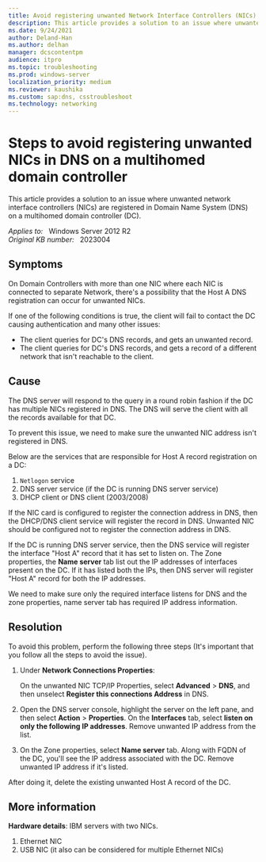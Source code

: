 ```yaml
---
title: Avoid registering unwanted Network Interface Controllers (NICs) in Domain Name System (DNS)
description: This article provides a solution to an issue where unwanted NICs are registered in DNS on a multihomed domain controller.
ms.date: 9/24/2021
author: Deland-Han
ms.author: delhan
manager: dcscontentpm
audience: itpro
ms.topic: troubleshooting
ms.prod: windows-server
localization_priority: medium
ms.reviewer: kaushika
ms.custom: sap:dns, csstroubleshoot
ms.technology: networking
---
```

# Steps to avoid registering unwanted NICs in DNS on a multihomed domain controller

This article provides a solution to an issue where unwanted network interface controllers (NICs) are registered in Domain Name System (DNS) on a multihomed domain controller (DC).

_Applies to:_ &nbsp; Windows Server 2012 R2  
_Original KB number:_ &nbsp; 2023004

## Symptoms

On Domain Controllers with more than one NIC where each NIC is connected to separate Network, there's a possibility that the Host A DNS registration can occur for unwanted NICs.

If one of the following conditions is true, the client will fail to contact the DC causing authentication and many other issues:

- The client queries for DC's DNS records, and gets an unwanted record.
- The client queries for DC's DNS records, and gets a record of a different network that isn't reachable to the client.

## Cause

The DNS server will respond to the query in a round robin fashion if the DC has multiple NICs registered in DNS. The DNS will serve the client with all the records available for that DC.

To prevent this issue, we need to make sure the unwanted NIC address isn't registered in DNS.

Below are the services that are responsible for Host A record registration on a DC:

1. `Netlogon` service
2. DNS server service (if the DC is running DNS server service)
3. DHCP client or DNS client (2003/2008)

If the NIC card is configured to register the connection address in DNS, then the DHCP/DNS client service will register the record in DNS. Unwanted NIC should be configured not to register the connection address in DNS.

If the DC is running DNS server service, then the DNS service will register the interface "Host A" record that it has set to listen on. The Zone properties, the **Name server** tab list out the IP addresses of interfaces present on the DC. If it has listed both the IPs, then DNS server will register "Host A" record for both the IP addresses.  

We need to make sure only the required interface listens for DNS and the zone properties, name server tab has required IP address information.

## Resolution

To avoid this problem, perform the following three steps (It's important that you follow all the steps to avoid the issue).

1. Under **Network Connections Properties**:

    On the unwanted NIC TCP/IP Properties, select **Advanced** > **DNS**, and then unselect **Register this connections Address** in DNS.

1. Open the DNS server console, highlight the server on the left pane, and then select **Action** > **Properties**. On the **Interfaces** tab, select **listen on only the following IP addresses**. Remove unwanted IP address from the list.

1. On the Zone properties, select **Name server** tab. Along with FQDN of the DC, you'll see the IP address associated with the DC. Remove unwanted IP address if it's listed.  

After doing it, delete the existing unwanted Host A record of the DC.

## More information

**Hardware details**: IBM servers with two NICs.

1. Ethernet NIC
1. USB NIC (it also can be considered for multiple Ethernet NICs)
